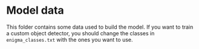 # Model data

This folder contains some data used to build the model. If you want to train a custom object detector, you should change the classes in `enigma_classes.txt` with the ones you want to use.